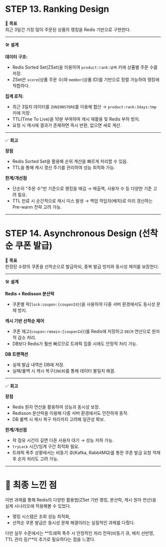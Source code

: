 
# STEP 13. Ranking Design

🎯 **목표**  
최근 3일간 가장 많이 주문된 상품의 랭킹을 Redis 기반으로 구현한다.

---

🛠 **설계**  

**데이터 구조:**  
- Redis Sorted Set(ZSet)을 이용하여 `product:rank:날짜` 키에 상품별 주문 수를 저장.  
- ZSet은 `score`(상품 주문 수)와 `member`(상품 ID)를 기반으로 정렬 가능하여 랭킹에 적합하다.  

**집계 로직:**  
- 최근 3일치 데이터를 `ZUNIONSTORE`를 이용해 합산 → `product:rank:3days:tmp` 키에 저장.  
- TTL(Time To Live)을 10분 부여하여 캐시 재활용 및 Redis 부하 방지.  
- 요청 시 캐시에 결과가 존재하면 즉시 반환, 없으면 새로 계산.  

---

✅ **회고**  

**장점**  
- Redis Sorted Set을 활용해 순위 계산을 빠르게 처리할 수 있음.  
- TTL을 통해 캐시 갱신 주기를 관리하여 성능 최적화 가능.  

**한계/개선점**  
- 단순히 "주문 수"만 기준으로 랭킹을 매김 → 매출액, 사용자 수 등 다양한 기준 고려 필요.  
- TTL 만료 시 순간적으로 캐시 미스 발생 → 백업 작업자(배치)로 미리 갱신하는 Pre-warm 전략 고려 가능.  

---

# STEP 14. Asynchronous Design (선착순 쿠폰 발급)

🎯 **목표**  
한정된 수량의 쿠폰을 선착순으로 발급하되, 중복 발급 방지와 동시성 제어를 보장한다.

---

🛠 **설계**  

**Redis + Redisson 분산락**  
- 쿠폰별 락(`lock:coupon:{couponId}`)을 사용하여 다중 서버 환경에서도 동시성 문제 방지.  

**캐시 기반 선착순 제어**  
- 쿠폰 재고(`coupon:remain:{couponId}`)를 Redis에 저장하고 `DECR` 연산으로 원자적 감소 처리.  
- DB보다 Redis가 훨씬 빠르므로 트래픽 집중 시에도 안정적 처리 가능.  

**DB 트랜잭션**  
- 실제 발급 내역은 DB에 저장.  
- 실패/롤백 시 캐시 복구(`INCR`)를 통해 데이터 불일치 해결.  

---

✅ **회고**  

**장점**  
- Redis 원자 연산을 활용하여 성능과 동시성 보장.  
- Redisson 분산락을 이용해 다중 서버 환경에서도 안전하게 동작.  
- DB 롤백 시 캐시 복구 처리까지 고려해 일관성 확보.  

**한계/개선점**  
- 락 점유 시간이 길면 다른 사용자 대기 → 성능 저하 가능.  
- `tryLock` 시간/임계 구간 최적화 필요.  
- 트래픽 폭주 상황에서는 비동기 큐(Kafka, RabbitMQ)를 통한 쿠폰 발급 요청 적재 후 순차 처리도 고려 가능.  

---

# 📌 최종 느낀 점  

이번 과제를 통해 Redis의 다양한 활용법(ZSet 기반 랭킹, 분산락, 캐시 원자 연산)을 실제 시나리오에 적용해볼 수 있었다.  

- 랭킹 시스템은 조회 성능 최적화,  
- 선착순 쿠폰 발급은 동시성 문제 해결이라는 실질적인 과제를 다뤘다.  

다만 실무 수준에서는 **트래픽 폭주 시 안정적인 처리 전략(비동기 큐, 배치 선반영, TTL 관리 등)**이 추가로 필요하다는 점을 느꼈다.
